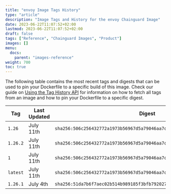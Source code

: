 ```yaml
---
title: "envoy Image Tags History"
type: "article"
description: "Image Tags and History for the envoy Chainguard Image"
date: 2023-06-22T11:07:52+02:00
lastmod: 2023-06-22T11:07:52+02:00
draft: false
tags: ["Reference", "Chainguard Images", "Product"]
images: []
menu:
  docs:
    parent: "images-reference"
weight: 700
toc: true
---
```


The following table contains the most recent tags and digests that can be used to pin your Dockerfile to a specific build of this image. Check our guide on [Using the Tag History API](/chainguard/chainguard-images/using-the-tag-history-api/) for information on how to fetch all tags from an image and how to pin your Dockerfile to a specific digest.

| Tag      | Last Updated | Digest                                                                    |
|----------|--------------|---------------------------------------------------------------------------|
| `1.26`   | July 11th    | `sha256:506c256432772a1973b56967d5a79046aa7cd855adc54a15d663740ff7fbe1f7` |
| `1.26.2` | July 11th    | `sha256:506c256432772a1973b56967d5a79046aa7cd855adc54a15d663740ff7fbe1f7` |
| `1`      | July 11th    | `sha256:506c256432772a1973b56967d5a79046aa7cd855adc54a15d663740ff7fbe1f7` |
| `latest` | July 11th    | `sha256:506c256432772a1973b56967d5a79046aa7cd855adc54a15d663740ff7fbe1f7` |
| `1.26.1` | July 4th     | `sha256:51da7b6f7aec02b514b989185f3bfb792027cb5502c709cffd9e3efcc69cb9d7` |
